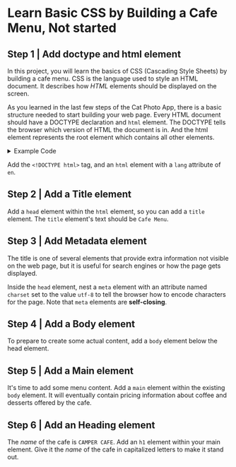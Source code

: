 
# Learn Basic CSS by Building a Cafe Menu, Not started

## Step 1 | Add doctype and html element 
In this project, you will learn the basics of CSS (Cascading Style Sheets) by building a cafe menu. CSS is the language used to style an HTML document. It describes how *HTML* elements should be displayed on the screen.

As you learned in the last few steps of the Cat Photo App, there is a basic structure needed to start building your web page. Every HTML document should have a DOCTYPE declaration and `html` element. The DOCTYPE tells the browser which version of HTML the document is in. And the html element represents the root element which contains all other elements.

<details>
<summary>Example Code</summary>

```html
<!DOCTYPE html>
<html lang="en">
<!--all other elements go here-->
</html>
```
</details>

Add the `<!DOCTYPE html>` tag, and an `html` element with a `lang` attribute of `en`.


## Step 2 | Add a Title element
Add a `head` element within the `html` element, so you can add a `title` element. The `title` element's text should be `Cafe Menu`.

## Step 3 | Add Metadata element
The title is one of several elements that provide extra information not visible on the web page, but it is useful for search engines or how the page gets displayed.

Inside the `head` element, nest a `meta` element with an attribute named `charset` set to the value `utf-8` to tell the browser how to encode characters for the page. Note that `meta` elements are **self-closing**.

## Step 4 | Add a Body element
To prepare to create some actual content, add a `body` element below the head element.

## Step 5 | Add a Main element
It's time to add some menu content. Add a `main` element within the existing `body` element. It will eventually contain pricing information about coffee and desserts offered by the cafe.

## Step 6 | Add an Heading element
The *name* of the cafe is `CAMPER CAFE`. Add an `h1` element within your main element. Give it the *name* of the cafe in capitalized letters to make it stand out.
